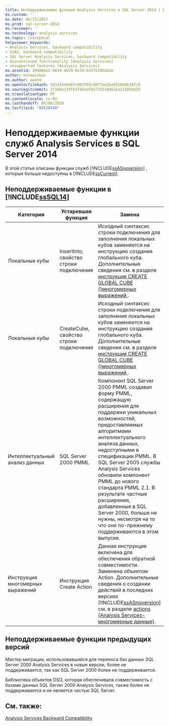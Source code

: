 ```yaml
---
title: Неподдерживаемые функции Analysis Services в SQL Server 2014 | Документация Майкрософт
ms.custom: ''
ms.date: 06/13/2017
ms.prod: sql-server-2014
ms.reviewer: ''
ms.technology: analysis-services
ms.topic: conceptual
helpviewer_keywords:
- Analysis Services, backward compatibility
- SSAS, backward compatibility
- SQL Server Analysis Services, backward compatibility
- discontinued functionality [Analysis Services]
- unsupported features [Analysis Services]
ms.assetid: 39406be1-9819-4629-9c29-b32fb20bab2e
author: minewiskan
ms.author: owend
ms.openlocfilehash: 5414344eb65c907593c9077ee2ba5610b8b397c0
ms.sourcegitcommit: 2f166e139f637d6edfb5731510d632a13205eb25
ms.translationtype: MT
ms.contentlocale: ru-RU
ms.lasthandoff: 06/08/2020
ms.locfileid: "84528540"
---
```

# <a name="discontinued-analysis-services-functionality-in-sql-server-2014"></a>Неподдерживаемые функции служб Analysis Services в SQL Server 2014
  В этой статье описаны функции служб [!INCLUDE[ssASnoversion](../includes/ssasnoversion-md.md)] , которые больше недоступны в [!INCLUDE[ssCurrent](../includes/sscurrent-md.md)].  
  
## <a name="discontinued-features-in-sssql14"></a>Неподдерживаемые функции в [!INCLUDE[ssSQL14](../includes/sssql14-md.md)]  
  
|Категория|Устаревшая функция|Замена|  
|--------------|------------------------|-----------------|  
|Локальные кубы|InsertInto, свойство строки подключения|Исходный синтаксис строки подключения для заполнения локальных кубов заменяется на инструкцию создания глобального куба. Дополнительные сведения см. в разделе [инструкция CREATE GLOBAL CUBE &#40;&#41;многомерных выражений ](/sql/mdx/mdx-data-definition-create-global-cube).|  
|Локальные кубы|CreateCube, свойство строки подключения|Исходный синтаксис строки подключения для заполнения локальных кубов заменяется на инструкцию создания глобального куба. Дополнительные сведения см. в разделе [инструкция CREATE GLOBAL CUBE &#40;&#41;многомерных выражений ](/sql/mdx/mdx-data-definition-create-global-cube).|  
|Интеллектуальный анализ данных|SQL Server 2000 PMML|Компонент SQL Server 2000 PMML создавал форму PMML, содержащую расширения для поддержки уникальных возможностей, предоставляемых алгоритмами интеллектуального анализа данных, недоступными в спецификации PMML. В SQL Server 2005 службы Analysis Services обновили компонент PMML до нового стандарта PMML 2.1. В результате частные расширения, добавленные в SQL Server 2000, больше не нужны, несмотря на то что они по-прежнему поддерживаются в этом выпуске.|  
|Инструкция многомерных выражений|Инструкция Create Action|Данная инструкция включена для обеспечения обратной совместимости. Заменена объектом Action. Дополнительные сведения о создании действий в последних версиях [!INCLUDE[ssASnoversion](../includes/ssasnoversion-md.md)] см. в разделе [actions &#40;Analysis Services-многомерные данные&#41;](multidimensional-models/actions-analysis-services-multidimensional-data.md).|  
  
## <a name="discontinued-features-in-previous-releases"></a>Неподдерживаемые функции предыдущих версий  
 Мастер миграции, использовавшийся для переноса баз данных SQL Server 2000 Analysis Services в новые версии, более не поддерживается, так как SQL Server 2000 более не поддерживается.  
  
 Библиотека объектов DSO, которая обеспечивала совместимость с базами данных SQL Server 2000 Analysis Services, также более не поддерживается и не является частью SQL Server.  
  
## <a name="see-also"></a>См. также:  
 [Analysis Services Backward Compatibility](analysis-services-backward-compatibility.md)  
  
  
